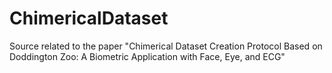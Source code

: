 # ChimericalDataset
Source related to the paper "Chimerical Dataset Creation Protocol Based on Doddington Zoo: A Biometric Application with Face, Eye, and ECG"
